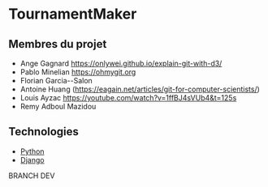 # TournamentMaker

## Membres du projet 

- Ange Gagnard https://onlywei.github.io/explain-git-with-d3/
- Pablo Minelian https://ohmygit.org
- Florian Garcia--Salon
- Antoine Huang (https://eagain.net/articles/git-for-computer-scientists/)
- Louis Ayzac https://youtube.com/watch?v=1ffBJ4sVUb4&t=125s
- Remy Adboul Mazidou

## Technologies 

- [Python](https://docs.python.org)
- [Django](http://django.org)

BRANCH DEV 
